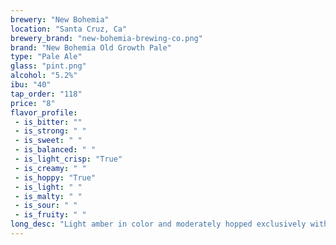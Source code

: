 ```yaml
---
brewery: "New Bohemia"
location: "Santa Cruz, Ca"
brewery_brand: "new-bohemia-brewing-co.png"
brand: "New Bohemia Old Growth Pale"
type: "Pale Ale"
glass: "pint.png"
alcohol: "5.2%"
ibu: "40"
tap_order: "118"
price: "8"
flavor_profile:
 - is_bitter: ""
 - is_strong: " "
 - is_sweet: " "
 - is_balanced: " "
 - is_light_crisp: "True"
 - is_creamy: " "
 - is_hoppy: "True"
 - is_light: " "
 - is_malty: " "
 - is_sour: " "
 - is_fruity: " "
long_desc: "Light amber in color and moderately hopped exclusively with Mandarina Bavaria. It has citrus and orange zest aromas with slight toasted malt undertones."
---
```

